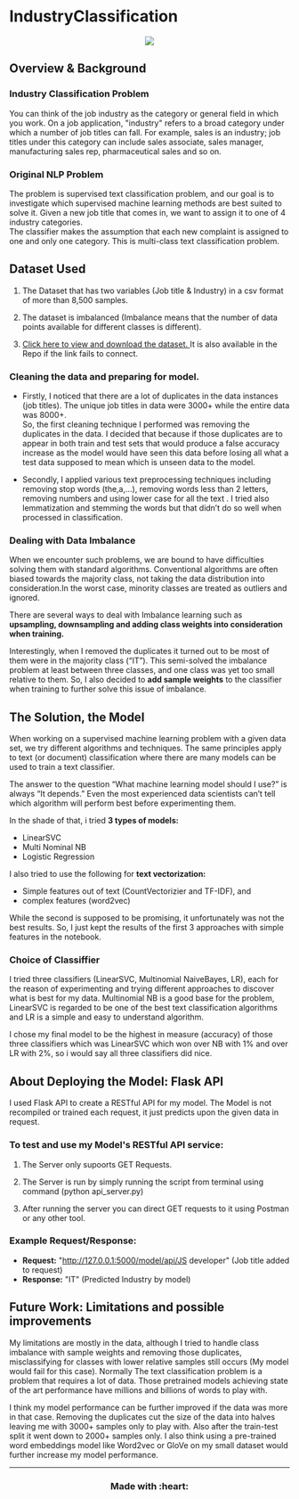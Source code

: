 # IndustryClassification

<p align='center'><img src="https://miro.medium.com/max/960/0*NjOVwfcpoIYT7FxB"/></p>

## Overview & Background

### Industry Classification Problem
You can think of the job industry as the category or general field in which you work. On a job application, "industry" refers to a broad category under which a number of job titles can fall. For example, sales is an industry; job titles under this category can include sales associate, sales manager, manufacturing sales rep, pharmaceutical sales and so on.

### Original NLP Problem
The problem is supervised text classification problem, and our goal is to investigate which supervised machine learning methods are best suited to solve it. Given a new job title that comes in, we want to assign it to one of 4 industry categories.  
The classifier makes the assumption that each new complaint is assigned to one and only one category. This is multi-class text classification problem.

## Dataset Used
1. The Dataset that has two variables (Job title & Industry) in a csv format of more than 8,500 samples.

2. The dataset is imbalanced (Imbalance means that the number of data points available for different classes is different).

3. [Click here to view and download the dataset. ](https://drive.google.com/file/d/1W_MO19MlDDUn0qCfxEaVxGKKlKHsFFly/view)
It is also available in the Repo if the link fails to connect.

### Cleaning the data and preparing for model.
- Firstly, I noticed that there are a lot of duplicates in the data instances (job titles). The
unique job titles in data were 3000+ while the entire data was 8000+.  
So, the first cleaning technique I performed was removing the duplicates in the data. I decided that
because if those duplicates are to appear in both train and test sets that would produce
a false accuracy increase as the model would have seen this data before losing all what
a test data supposed to mean which is unseen data to the model.

- Secondly, I applied various text preprocessing techniques including removing stop
words (the,a,...), removing words less than 2 letters, removing numbers and  using
lower case for all the text . I tried also lemmatization and stemming the words but that
didn’t do so well when processed in classification.


### Dealing with Data Imbalance 
When we encounter such problems, we are bound to have difficulties solving them with
standard algorithms. Conventional algorithms are often biased towards the majority
class, not taking the data distribution into consideration.In the worst case, minority
classes are treated as outliers and ignored. 

There are several ways to deal with
Imbalance learning such as **upsampling, downsampling and adding class weights into
consideration when training.**

Interestingly, when I removed the duplicates it turned out to be most of them were in
the majority class (“IT”). This semi-solved the imbalance problem at least between three
classes, and one class was yet too small relative to them. So, I also decided to **add
sample weights** to the classifier when training to further solve this issue of imbalance.


## The Solution, the Model 
When working on a supervised machine learning problem with a given data set, we try
different algorithms and techniques. The same principles apply to text (or document)
classification where there are many models can be used to train a text classifier. 

The answer to the question “What machine learning model should I use?” is always “It
depends.” Even the most experienced data scientists can’t tell which algorithm will
perform best before experimenting them.

In the shade of that, i tried **3 types of models:**
- LinearSVC
- Multi Nominal NB
- Logistic Regression 

I also tried to use the following for **text vectorization:**
- Simple features out of text (CountVectorizier and TF-IDF), and
- complex features (word2vec) 

While the second is supposed to be promising, it unfortunately was not the best results. So, I just kept the results of the first 3 approaches with simple features in the notebook.

### Choice of Classiffier
I tried three classifiers (LinearSVC, Multinomial NaiveBayes, LR), each for the reason of
experimenting and trying different approaches to discover what is best for my data.
Multinomial NB is a good base for the problem, LinearSVC is regarded to be one of the
best text classification algorithms and LR is a simple and easy to understand algorithm.

I chose my final model to be the highest in measure (accuracy) of those three
classifiers which was LinearSVC which won over NB with 1% and over LR with 2%, so i
would say all three classifiers did nice.


## About Deploying the Model: Flask API 
I used Flask API to create a RESTful API for my model. The Model is not recompiled or trained each request, it just predicts upon the given data in request.

### To test and use my Model's RESTful API service:

1. The Server only supoorts GET Requests. 

2. The Server is run by simply running the script from terminal using command (python api_server.py) 

3. After running the server you can direct GET requests to it using Postman or any other tool.

### Example Request/Response:

- **Request:** "http://127.0.0.1:5000/model/api/JS developer"  (Job title added to request)
- **Response:** "IT" (Predicted Industry by model)


## Future Work: Limitations and possible improvements
My limitations are mostly in the data, although I tried to handle class imbalance with
sample weights and removing those duplicates, misclassifying for classes with lower
relative samples still occurs (My model would fail for this case). Normally The text
classification problem is a problem that requires a lot of data. Those pretrained models
achieving state of the art performance have millions and billions of words to play with.

I think my model performance can be further improved if the data was more in that
case. Removing the duplicates cut the size of the data into halves leaving me with
3000+ samples only to play with. Also after the train-test split it went down to 2000+
samples only. I also think using a pre-trained word embeddings model like Word2vec or
GloVe on my small dataset would further increase my model performance.

---

<h3 align='center'>Made with :heart:</h3>
